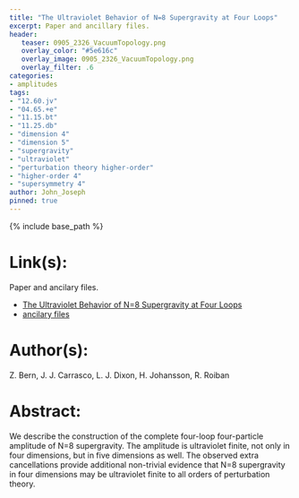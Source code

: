 ```yaml
---
title: "The Ultraviolet Behavior of N=8 Supergravity at Four Loops"
excerpt: Paper and ancillary files.
header:
   teaser: 0905_2326_VacuumTopology.png
   overlay_color: "#5e616c"
   overlay_image: 0905_2326_VacuumTopology.png
   overlay_filter: .6
categories:
- amplitudes
tags:
- "12.60.jv"
- "04.65.+e"
- "11.15.bt"
- "11.25.db"
- "dimension 4"
- "dimension 5"
- "supergravity"
- "ultraviolet"
- "perturbation theory higher-order"
- "higher-order 4"
- "supersymmetry 4"
author: John_Joseph
pinned: true
---
```

{% include base_path %}

# Link(s):
Paper and ancilary files.
  * [The Ultraviolet Behavior of N=8 Supergravity at Four Loops](https://arxiv.org/abs/0905.2326)
  * [ancilary files](https://arxiv.org/src/0905.2326/anc)

# Author(s):
Z. Bern, J. J. Carrasco, L. J. Dixon, H. Johansson, R. Roiban

# Abstract:
We describe the construction of the complete four-loop four-particle amplitude of N=8 supergravity. The amplitude is ultraviolet finite, not only in four dimensions, but in five dimensions as well. The observed extra cancellations provide additional non-trivial evidence that N=8 supergravity in four dimensions may be ultraviolet finite to all orders of perturbation theory.
